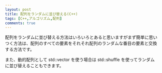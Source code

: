 ```yaml
---
layout: post
title: 配列をランダムに並び替える(C++)
tags: [C++,アルゴリズム,配列]
comments: true
---
```


配列をランダムに並び替える方法はいろいろとあると思いますがまず簡単に思いつく方法は、配列のすべての要素をそれそれ配列のランダムな番目の要素と交換する方法です。

<script src="https://gist.github.com/kenjinote/c31873f7ea608cee40771912a20c108d.js"></script>

また、動的配列として std::vector を使う場合は std::shuffle を使ってランダムに並び替えることもできます。

<script src="https://gist.github.com/kenjinote/f86659c29cb43ea821e7d03815de879d.js"></script>